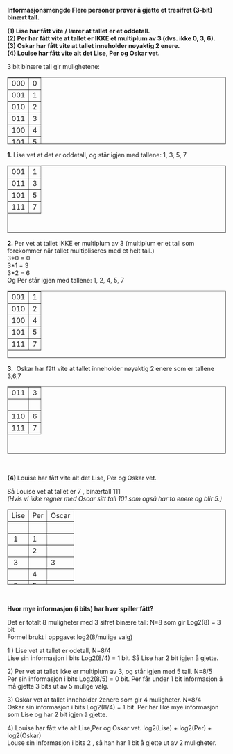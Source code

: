 <p><strong>Informasjonsmengde Flere personer pr&oslash;ver &aring; gjette et tresifret (3-bit) bin&aelig;rt tall. </strong></p>
<p><strong>(1) Lise har f&aring;tt vite / l&aelig;rer at tallet er et oddetall.</strong><br /><strong>(2) Per har f&aring;tt vite at tallet er IKKE et multiplum av 3 (dvs. ikke 0, 3, 6). </strong><br /><strong>(3) Oskar har f&aring;tt vite at tallet inneholder n&oslash;yaktig 2 enere. </strong><br /><strong>(4) Louise har f&aring;tt vite alt det Lise, Per og Oskar vet.</strong></p>
<p>3 bit bin&aelig;re tall gir mulighetene:</p>
<table style="height: 154px;" border="1" width="251">
<tbody>
<tr>
<td style="text-align: center;">000</td>
<td style="text-align: center;">0</td>
</tr>
<tr>
<td style="text-align: center;">001</td>
<td style="text-align: center;">1</td>
</tr>
<tr>
<td style="text-align: center;">010</td>
<td style="text-align: center;">2</td>
</tr>
<tr>
<td style="text-align: center;">011</td>
<td style="text-align: center;">3</td>
</tr>
<tr>
<td style="text-align: center;">100</td>
<td style="text-align: center;">4</td>
</tr>
<tr>
<td style="text-align: center;">101</td>
<td style="text-align: center;">5</td>
</tr>
<tr>
<td style="text-align: center;">110</td>
<td style="text-align: center;">6</td>
</tr>
<tr>
<td style="text-align: center;">111</td>
<td style="text-align: center;">7</td>
</tr>
</tbody>
</table>
<p><strong>1.&nbsp;</strong>Lise vet at det er oddetall, og st&aring;r igjen med tallene: 1, 3, 5, 7</p>
<table style="height: 154px;" border="1" width="251">
<tbody>
<tr>
<td style="text-align: center;">001</td>
<td style="text-align: center;">1</td>
</tr>
<tr>
<td style="text-align: center;">011</td>
<td style="text-align: center;">3</td>
</tr>
<tr>
<td style="text-align: center;">101</td>
<td style="text-align: center;">5</td>
</tr>
<tr>
<td style="text-align: center;">111</td>
<td style="text-align: center;">7</td>
</tr>
</tbody>
</table>
<p><strong>2.&nbsp;</strong>Per vet at tallet IKKE er multiplum av 3 (multiplum er et tall som forekommer n&aring;r tallet multipliseres med et helt tall.)<br />3*0 = 0<br />3*1 = 3<br />3*2 = 6<br />Og Per st&aring;r igjen med tallene: 1, 2, 4, 5, 7</p>
<table style="height: 154px;" border="1" width="251">
<tbody>
<tr>
<td style="text-align: center;">001</td>
<td style="text-align: center;">1</td>
</tr>
<tr>
<td style="text-align: center;">010</td>
<td style="text-align: center;">2</td>
</tr>
<tr>
<td style="text-align: center;">100</td>
<td style="text-align: center;">4</td>
</tr>
<tr>
<td style="text-align: center;">101</td>
<td style="text-align: center;">5</td>
</tr>
<tr>
<td style="text-align: center;">111</td>
<td style="text-align: center;">7</td>
</tr>
</tbody>
</table>
<p><strong>3.</strong>&nbsp; Oskar har f&aring;tt vite at tallet inneholder n&oslash;yaktig 2 enere som er tallene 3,6,7<strong><br /></strong></p>
<table style="height: 154px;" border="1" width="251">
<tbody>
<tr>
<td style="text-align: center;">011</td>
<td style="text-align: center;">3</td>
</tr>
<tr>
<td style="text-align: center;">&nbsp;</td>
<td style="text-align: center;">&nbsp;</td>
</tr>
<tr>
<td style="text-align: center;">110</td>
<td style="text-align: center;">6</td>
</tr>
<tr>
<td style="text-align: center;">111</td>
<td style="text-align: center;">7</td>
</tr>
</tbody>
</table>
<p>&nbsp;</p>
<p><strong>(4) </strong>Louise har f&aring;tt vite alt det Lise, Per og Oskar vet.&nbsp;</p>
<p>S&aring; Louise vet at tallet er 7 , bin&aelig;rtall 111<br /> <em><em>(Hvis vi ikke regner med Oscar sitt tall 101 som ogs&aring; har to enere og blir 5.) <br /></em></em></p>
<table style="height: 173px;" border="1" width="303">
<tbody>
<tr>
<td>Lise</td>
<td>Per</td>
<td>Oscar</td>
</tr>
<tr>
<td>&nbsp;</td>
<td>&nbsp;</td>
<td>&nbsp;</td>
</tr>
<tr>
<td>&nbsp;1</td>
<td>1</td>
<td>&nbsp;</td>
</tr>
<tr>
<td>&nbsp;</td>
<td>2</td>
<td>&nbsp;</td>
</tr>
<tr>
<td>&nbsp;3</td>
<td>&nbsp;</td>
<td>3</td>
</tr>
<tr>
<td>&nbsp;</td>
<td>4</td>
<td>&nbsp;</td>
</tr>
<tr>
<td>&nbsp;5</td>
<td>5</td>
<td>&nbsp;</td>
</tr>
<tr>
<td>&nbsp;</td>
<td>&nbsp;</td>
<td>6</td>
</tr>
<tr>
<td>&nbsp;7</td>
<td>7</td>
<td>7</td>
</tr>
</tbody>
</table>
<p>&nbsp;</p>
<p><strong>Hvor mye informasjon (i bits) har hver spiller f&aring;tt? </strong></p>
<p>Det er totalt 8 muligheter med 3 sifret bin&aelig;re tall: N=8 som gir Log2(8) = 3 bit<br />Formel brukt i oppgave: log2(8/mulige valg)</p>
<p>1 ) Lise vet at tallet er odetall, N=8/4<br />Lise sin informasjon i bits Log2(8/4) = 1 bit. S&aring; Lise har 2 bit igjen &aring; gjette.</p>
<p>2) Per vet at tallet ikke er multiplum av 3, og st&aring;r igjen med 5 tall. N=8/5<br />Per sin informasjon i bits Log2(8/5) = 0 bit. Per f&aring;r under 1 bit informasjon &aring; m&aring; gjette 3 bits ut av 5 mulige valg.</p>
<p>3) Oskar vet at tallet inneholder 2enere som gir 4 muligheter. N=8/4<br />Oskar sin informasjon i bits Log2(8/4) = 1 bit. Per har like mye informasjon som Lise og har 2 bit igjen &aring; gjette.</p>
<p>4) Louise har f&aring;tt vite alt Lise,Per og Oskar vet. log2(Lise) + log2(Per) + log2(Oskar)<br />Louse sin informasjon i bits 2 , s&aring; han har 1 bit &aring; gjette ut av 2 muligheter.</p>